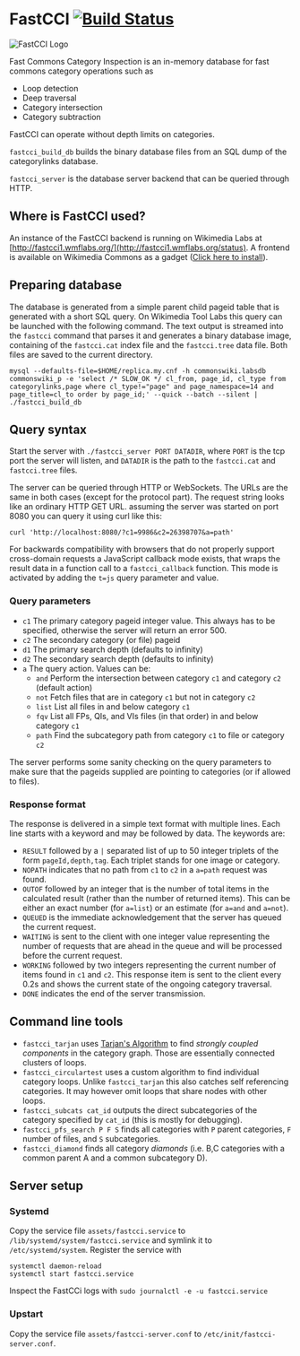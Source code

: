 FastCCI [![Build Status](https://travis-ci.org/Commonists/fastcci.svg)](https://travis-ci.org/Commonists/fastcci)
=======

![FastCCI Logo](http://i.imgur.com/OPQOsVK.png)

Fast Commons Category Inspection is an in-memory database for fast commons category operations such as

* Loop detection
* Deep traversal
* Category intersection
* Category subtraction

FastCCI can operate without depth limits on categories.

```fastcci_build_db``` builds the binary database files from an SQL dump of the categorylinks database.

```fastcci_server``` is the database server backend that can be queried through HTTP.

## Where is FastCCI used?

An instance of the FastCCI backend is running on Wikimedia Labs at [http://fastcci1.wmflabs.org/](http://fastcci1.wmflabs.org/status). A frontend is available on Wikimedia Commons as a gadget ([Click here to install](https://commons.wikimedia.org/w/index.php?title=Help:FastCCI&withJS=MediaWiki:ActivateGadget.js&gadgetname=fastcci)).

## Preparing database

The database is generated from a simple parent child pageid table that is generated with a short SQL query. On Wikimedia Tool Labs this query can be launched with the following command. 
The text output is streamed into the ```fastcci``` command that parses it and generates a binary database image, containing of the ```fastcci.cat``` index file and the ```fastcci.tree``` data file.
Both files are saved to the current directory.

```
mysql --defaults-file=$HOME/replica.my.cnf -h commonswiki.labsdb commonswiki_p -e 'select /* SLOW_OK */ cl_from, page_id, cl_type from categorylinks,page where cl_type!="page" and page_namespace=14 and page_title=cl_to order by page_id;' --quick --batch --silent | ./fastcci_build_db
```

## Query syntax

Start the server with ```./fastcci_server PORT DATADIR```, where ```PORT``` is the tcp port the server will listen, and ```DATADIR``` is the path to the ```fastcci.cat``` and ```fastcci.tree``` files.

The server can be queried through HTTP or WebSockets. The URLs are the same in both cases (except for the protocol part). The request string looks like an ordinary HTTP GET URL.
assuming the server was started on port 8080 you can query it using curl like this:

```
curl 'http://localhost:8080/?c1=9986&c2=26398707&a=path'
```

For backwards compatibility with browsers that do not properly support cross-domain requests a JavaScript callback mode exists, that wraps the result data in a function call to a ```fastcci_callback``` function. This mode is activated by adding the 
```t=js``` query parameter and value.

### Query parameters

* ```c1``` The primary category pageid integer value. This always has to be specified, otherwise the server will return an error 500.
* ```c2``` The secondary category (or file) pageid
* ```d1``` The primary search depth (defaults to infinity)
* ```d2``` The secondary search depth (defaults to infinity)
* ```a``` The query action. Values can be:
  * ```and``` Perform the intersection between category ```c1``` and category ```c2``` (default action)
  * ```not``` Fetch files that are in category ```c1``` but not in category ```c2```
  * ```list``` List all files in and below category ```c1```
  * ```fqv``` List all FPs, QIs, and VIs files (in that order) in and below category ```c1```
  * ```path``` Find the subcategory path from category ```c1``` to file or category ```c2```


The server performs some sanity checking on the query parameters to make sure that the pageids supplied are pointing to categories (or if allowed to files).

### Response format

The response is delivered in a simple text format with multiple lines. Each line starts with a keyword and may be followed by data. The keywords are:

* ```RESULT``` followed by a ```|``` separated list of  up to 50 integer triplets of the form ```pageId,depth,tag```. Each triplet stands for one image or category.
* ```NOPATH``` indicates that no path from ```c1``` to ```c2``` in a ```a=path``` request was found.
* ```OUTOF``` followed by an integer that is the number of total items in the calculated result (rather than the number of returned items). This can be either an exact number (for ```a=list```) or an estimate (for ```a=and``` and ```a=not```).
* ```QUEUED``` is the immediate acknowledgement that the server has queued the current request.
* ```WAITING``` is sent to the client with one integer value representing the number of requests that are ahead in the queue and will be processed before the current request.
* ```WORKING``` followed by two integers representing the current number of items found in  ```c1``` and ```c2```. This response item is sent to the client every 0.2s and shows the current state of the ongoing category traversal.
* ```DONE``` indicates the end of the server transmission.

## Command line tools

* ```fastcci_tarjan``` uses [Tarjan's Algorithm](https://en.wikipedia.org/wiki/Tarjan%E2%80%99s_strongly_connected_components_algorithm) to find _strongly coupled components_ in the category graph. Those are essentially connected clusters of loops.
* ```fastcci_circulartest``` uses a custom algorithm to find individual category loops. Unlike ```fastcci_tarjan``` this also catches self referencing categories. It may however omit loops that share nodes with other loops. 
* ```fastcci_subcats cat_id``` outputs the direct subcategories of the category specified by ```cat_id``` (this is mostly for debugging).
* ```fastcci_pfs_search P F S``` finds all categories with ```P``` parent categories, ```F``` number of files, and ```S``` subcategories.
* ```fastcci_diamond``` finds all category _diamonds_ (i.e. B,C categories with a common parent A and a common subcategory D).

## Server setup

### Systemd

Copy the service file `assets/fastcci.service` to `/lib/systemd/system/fastcci.service` and symlink it to `/etc/systemd/system`. Register the service with

```
systemctl daemon-reload
systemctl start fastcci.service
```

Inspect the FastCCi logs with `sudo journalctl -e -u fastcci.service`

### Upstart

Copy the service file `assets/fastcci-server.conf` to `/etc/init/fastcci-server.conf`.
